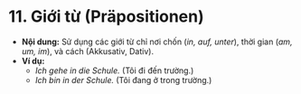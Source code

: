 # 11. Giới từ (Präpositionen)

- **Nội dung:** Sử dụng các giới từ chỉ nơi chốn (_in, auf, unter_), thời gian (_am, um, im_), và cách (Akkusativ, Dativ).
- **Ví dụ:**
    - _Ich gehe in die Schule._ (Tôi đi đến trường.)
    - _Ich bin in der Schule._ (Tôi đang ở trong trường.)
